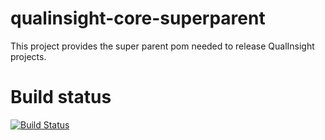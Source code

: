 # qualinsight-core-superparent
This project provides the super parent pom needed to release QualInsight projects.

# Build status
[![Build Status](https://travis-ci.org/QualInsight/qualinsight-core-superparent.svg)](https://travis-ci.org/QualInsight/qualinsight-core-superparent)
